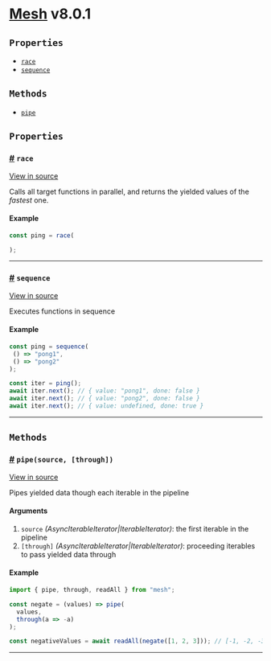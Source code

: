 # <a href="https://mesh.js.com/">Mesh</a> <span>v8.0.1</span>

<!-- div class="toc-container" -->

<!-- div -->

## `Properties`
* <a href="#race">`race`</a>
* <a href="#sequence">`sequence`</a>

<!-- /div -->

<!-- div -->

## `Methods`
* <a href="#pipe">`pipe`</a>

<!-- /div -->

<!-- /div -->

<!-- div class="doc-container" -->

<!-- div -->

## `Properties`

<!-- div -->

<h3 id="race"><a href="#race">#</a>&nbsp;<code>race</code></h3>

[View in source](https://github.com/crcn/mesh.js/blob/8.0.5/packages/mesh/lib/bundle.js#L924)

Calls all target functions in parallel, and returns the yielded values of the _fastest_ one.

#### Example
```js
const ping = race(

);
```
---

<!-- /div -->

<!-- div -->

<h3 id="sequence"><a href="#sequence">#</a>&nbsp;<code>sequence</code></h3>

[View in source](https://github.com/crcn/mesh.js/blob/8.0.5/packages/mesh/lib/bundle.js#L645)

Executes functions in sequence

#### Example
```js
const ping = sequence(
 () => "pong1",
 () => "pong2"
);

const iter = ping();
await iter.next(); // { value: "pong1", done: false }
await iter.next(); // { value: "pong2", done: false }
await iter.next(); // { value: undefined, done: true }
```
---

<!-- /div -->

<!-- /div -->

<!-- div -->

## `Methods`

<!-- div -->

<h3 id="pipe"><a href="#pipe">#</a>&nbsp;<code>pipe(source, [through])</code></h3>

[View in source](https://github.com/crcn/mesh.js/blob/8.0.5/packages/mesh/lib/bundle.js#L850)

Pipes yielded data though each iterable in the pipeline

#### Arguments
1. `source` *(AsyncIterableIterator|IterableIterator)*: the first iterable in the pipeline
2. `[through]` *(AsyncIterableIterator|IterableIterator)*: proceeding iterables to pass yielded data through

#### Example
```js
import { pipe, through, readAll } from "mesh";

const negate = (values) => pipe(
  values,
  through(a => -a)
);

const negativeValues = await readAll(negate([1, 2, 3])); // [-1, -2, -3]
```
---

<!-- /div -->

<!-- /div -->

<!-- /div -->

 [1]: #properties "Jump back to the TOC."
